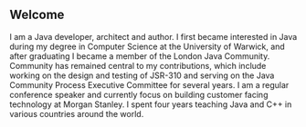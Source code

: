 ## Welcome 

I am a Java developer, architect and author. 
I first became interested in Java during my degree in Computer Science at the University of Warwick, 
and after graduating I became a member of the London Java Community. 
Community has remained central to my contributions, which include working on the design and testing of JSR-310 and 
serving on the Java Community Process Executive Committee for several years. 
I am a regular conference speaker and currently focus on building customer facing technology at Morgan Stanley. 
I spent four years teaching Java and C++ in various countries around the world.



